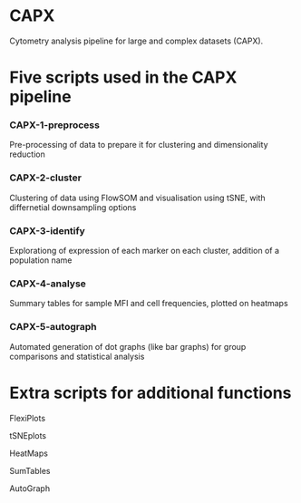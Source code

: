 # CAPX
Cytometry analysis pipeline for large and complex datasets (CAPX).




# Five scripts used in the CAPX pipeline

### CAPX-1-preprocess

Pre-processing of data to prepare it for clustering and dimensionality reduction

### CAPX-2-cluster

Clustering of data using FlowSOM and visualisation using tSNE, with differnetial downsampling options

### CAPX-3-identify

Explorationg of expression of each marker on each cluster, addition of a population name

### CAPX-4-analyse

Summary tables for sample MFI and cell frequencies, plotted on heatmaps

### CAPX-5-autograph

Automated generation of dot graphs (like bar graphs) for group comparisons and statistical analysis



# Extra scripts for additional functions

FlexiPlots

tSNEplots

HeatMaps

SumTables

AutoGraph

